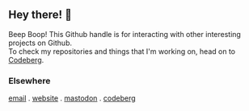 ## Hey there! 👋
Beep Boop! This Github handle is for interacting with other interesting projects on Github. <br>
To check my repositories and things that I'm working on, head on to [Codeberg](https://codeberg.org/maxvel).

### Elsewhere
[email](mailto:hello@maxvel.sh) . [website](https://maxvel.sh) . [mastodon](https://toots.legohousein.space/@vlnsls) . [codeberg](https://codeberg.org/maxvel)

